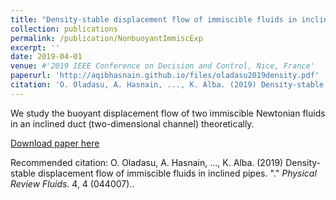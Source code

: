 ```yaml
---
title: "Density-stable displacement flow of immiscible fluids in inclined pipes"
collection: publications
permalink: /publication/NonbuoyantImmiscExp
excerpt: ''
date: 2019-04-01
venue: #'2019 IEEE Conference on Decision and Control, Nice, France'
paperurl: 'http://aqibhasnain.github.io/files/oladasu2019density.pdf'
citation: 'O. Oladasu, A. Hasnain, ..., K. Alba. (2019) Density-stable displacement flow of immiscible fluids in inclined pipes. &quot;.&quot; <i>Physical Review Fluids</i>. 4, 4 (044007).'
---
```

We study the buoyant displacement flow of two immiscible Newtonian fluids in an inclined duct (two-dimensional channel) theoretically. 

[Download paper here](http://aqibhasnain.github.io/files/oladasu2019density.pdf)

Recommended citation: O. Oladasu, A. Hasnain, ..., K. Alba. (2019) Density-stable displacement flow of immiscible fluids in inclined pipes. &quot;.&quot; <i>Physical Review Fluids</i>. 4, 4 (044007)..
